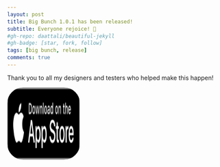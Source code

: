 ```yaml
---
layout: post
title: Big Bunch 1.0.1 has been released!
subtitle: Everyone rejoice! 🎉
#gh-repo: daattali/beautiful-jekyll
#gh-badge: [star, fork, follow]
tags: [big bunch, release]
comments: true
---
```

Thank you to all my designers and testers who helped make this happen!

<a href="https://apps.apple.com/us/app/big-bunch/id1620207662" style="width: 170px; height: 170px; border-radius: 22%; overflow: hidden; display: inline-block; vertical-align: middle;"><img src="/assets/img/black.svg" alt="Big Bunch" style="width: 170px; height: 170px; border-radius: 22%; overflow: hidden; display: inline-block; vertical-align: middle;"></a>
